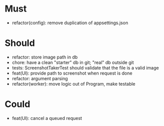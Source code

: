 # Must
- refactor(config): remove duplication of appsettings.json

# Should
- refactor: store image path in db
- chore: have a clean "starter" db in git; "real" db outside git
- tests: ScreenshotTakerTest should validate that the file is a valid image
- feat(UI): provide path to screenshot when request is done
- refactor: argument parsing
- refactor(worker): move logic out of Program, make testable

# Could
- feat(UI): cancel a queued request